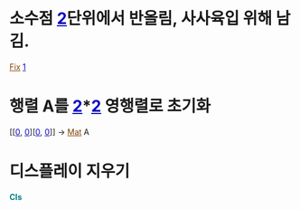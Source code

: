 
# 소수점 <span style="color:#0000c0;text-decoration:underline;">2</span>단위에서 반올림, 사사육입 위해 남김.
<span style="color:#804000;text-decoration:underline;">Fix</span> <span style="color:#0000c0;text-decoration:underline;">1</span>

# 행렬 A를 <span style="color:#0000c0;text-decoration:underline;">2</span>*<span style="color:#0000c0;text-decoration:underline;">2</span> 영행렬로 초기화
[[<span style="color:#0000c0;text-decoration:underline;">0</span>, <span style="color:#0000c0;text-decoration:underline;">0</span>][<span style="color:#0000c0;text-decoration:underline;">0</span>, <span style="color:#0000c0;text-decoration:underline;">0</span>]] -&gt; <span style="color:#804000;text-decoration:underline;">Mat</span> A

# 디스플레이 지우기
<span style="color:#008080;font-weight:bold;">Cls</span>
